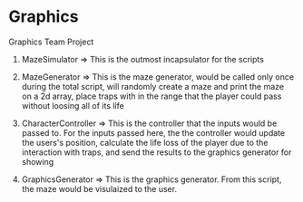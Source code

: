 # Graphics
Graphics Team Project
1. MazeSimulator
=> This is the outmost incapsulator for the scripts

2. MazeGenerator
=> This is the maze generator, would be called only once during the total script, will randomly create a maze and print the maze on a 2d array, place traps with in the range that the player could pass without loosing all of its life

3. CharacterController
=> This is the controller that the inputs would be passed to. For the inputs passed here, the the controller would update the users's position, calculate the life loss of the player due to the interaction with traps, and send the results to the graphics generator for showing

4. GraphicsGenerator
=> This is the graphics generator. From this script, the maze would be visulaized to the user.
